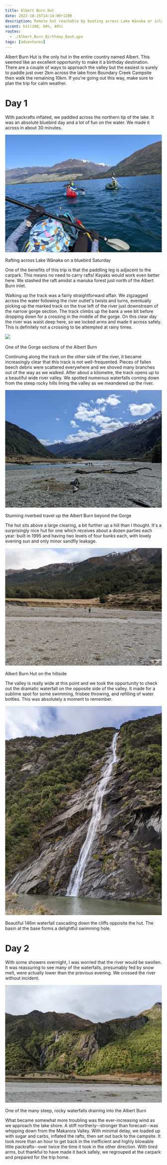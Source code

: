 ```yaml
---
title: Albert Burn Hut
date: 2022-10-15T14:14:00+1200
description: Remote hut reachable by boating across Lake Wānaka or inland via the Matukituki Valley
accent: hsl(100, 60%, 40%)
routes:
  - ./Albert_Burn_Birthday_Bash.gpx
tags: [adventures]
---
```


Albert Burn Hut is the only hut in the entire country named Albert. This seemed like an excellent opportunity to make it a birthday destination. There are a couple of ways to approach the valley but the easiest is surely to paddle just over 2km across the lake from Boundary Creek Campsite then walk the remaining 10km. If you're going out this way, make sure to plan the trip for calm weather.

# Day 1

With packrafts inflated, we paddled across the northern tip of the lake. It was an absolute bluebird day and a lot of fun on the water. We made it across in about 30 minutes.

![](./PXL_20221014_220239057.jpg)

<figcaption>Rafting across Lake Wānaka on a bluebird Saturday</figcaption>

One of the benefits of this trip is that the paddling leg is adjacent to the carpark. This means no need to carry rafts! Kayaks would work even better here. We stashed the raft amidst a manuka forest just north of the Albert Burn inlet.

Walking up the track was a fairly straightforward affair. We zigzagged across the water following the river outlet's twists and turns, eventually picking up the marked track on the true left of the river just downstream of the narrow gorge section. The track climbs up the bank a wee bit before dropping down for a crossing in the middle of the gorge. On this clear day the river was waist deep here, so we locked arms and made it across safely. This is definitely not a crossing to be attempted at rainy times.

![](./PXL_20221015_002430395.jpg)

<figcaption>One of the Gorge sections of the Albert Burn</figcaption>

Continuing along the track on the other side of the river, it became increasingly clear that this track is not well-frequented. Pieces of fallen beech debris were scattered everywhere and we shoved many branches out of the way as we walked. After about a kilometre, the track opens up to a beautiful wide river valley. We spotted numerous waterfalls coming down from the steep rocky hills lining the valley as we meandered up the river.

![](./PXL_20221015_013719717.jpg)

<figcaption>Stunning riverbed travel up the Albert Burn beyond the Gorge</figcaption>

The hut sits above a large clearing, a bit further up a hill than I thought. It's a surprisingly nice hut for one which receives about a dozen parties each year: built in 1995 and having two levels of four bunks each, with lovely evening sun and only minor sandfly leakage.

![](./PXL_20221015_193643539.jpg)

<figcaption>Albert Burn Hut on the hillside</figcaption>

The valley is really wide at this point and we took the opportunity to check out the dramatic waterfall on the opposite side of the valley. It made for a sublime spot for some swimming, frisbee throwing, and refilling of water bottles. This was absolutely a moment to remember.

![](./PXL_20221015_194304090.jpg)

<figcaption>Beautiful 146m waterfall cascading down the cliffs opposite the hut. The basin at the base forms a delightful swimming hole.</figcaption>

# Day 2

With some showers overnight, I was worried that the river would be swollen. It was reassuring to see many of the waterfalls, presumably fed by snow melt, were actually lower than the previous evening. We crossed the river without incident.

![](./PXL_20221015_202619754.jpg)

<figcaption>One of the many steep, rocky waterfalls draining into the Albert Burn</figcaption>

What became somewhat more troubling was the ever-increasing wind as we approach the lake shore. A stiff northerly--stronger than forecast--was whipping down from the Makarora Valley. With minimal delay, we loaded up with sugar and carbs, inflated the rafts, then set out back to the campsite. It took more than an hour to get back in the inefficient and highly blowable little packrafts--over twice the time it took in the other direction. With tired arms, but thankful to have made it back safely, we regrouped at the carpark and prepared for the trip home.
